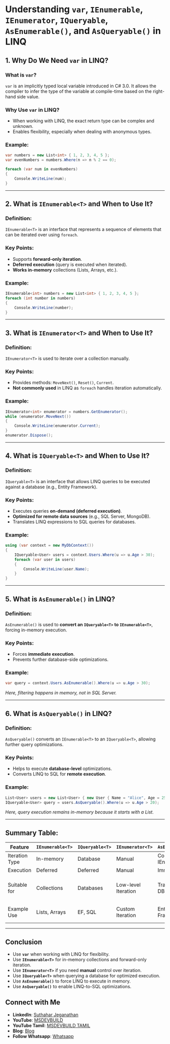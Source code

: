 # Understanding `var`, `IEnumerable`, `IEnumerator`, `IQueryable`, `AsEnumerable()`, and `AsQueryable()` in LINQ

## 1. Why Do We Need `var` in LINQ?
### What is `var`?
`var` is an implicitly typed local variable introduced in C# 3.0. It allows the compiler to infer the type of the variable at compile-time based on the right-hand side value.

### Why Use `var` in LINQ?
- When working with LINQ, the exact return type can be complex and unknown.
- Enables flexibility, especially when dealing with anonymous types.

### Example:
```csharp
var numbers = new List<int> { 1, 2, 3, 4, 5 };
var evenNumbers = numbers.Where(n => n % 2 == 0);

foreach (var num in evenNumbers)
{
    Console.WriteLine(num);
}
```

---

## 2. What is `IEnumerable<T>` and When to Use It?
### Definition:
`IEnumerable<T>` is an interface that represents a sequence of elements that can be iterated over using `foreach`.

### Key Points:
- Supports **forward-only iteration**.
- **Deferred execution** (query is executed when iterated).
- **Works in-memory** collections (Lists, Arrays, etc.).

### Example:
```csharp
IEnumerable<int> numbers = new List<int> { 1, 2, 3, 4, 5 };
foreach (int number in numbers)
{
    Console.WriteLine(number);
}
```

---

## 3. What is `IEnumerator<T>` and When to Use It?
### Definition:
`IEnumerator<T>` is used to iterate over a collection manually.

### Key Points:
- Provides methods: `MoveNext()`, `Reset()`, `Current`.
- **Not commonly used** in LINQ as `foreach` handles iteration automatically.

### Example:
```csharp
IEnumerator<int> enumerator = numbers.GetEnumerator();
while (enumerator.MoveNext())
{
    Console.WriteLine(enumerator.Current);
}
enumerator.Dispose();
```

---

## 4. What is `IQueryable<T>` and When to Use It?
### Definition:
`IQueryable<T>` is an interface that allows LINQ queries to be executed against a database (e.g., Entity Framework).

### Key Points:
- Executes queries **on-demand (deferred execution)**.
- **Optimized for remote data sources** (e.g., SQL Server, MongoDB).
- Translates LINQ expressions to SQL queries for databases.

### Example:
```csharp
using (var context = new MyDbContext())
{
    IQueryable<User> users = context.Users.Where(u => u.Age > 30);
    foreach (var user in users)
    {
        Console.WriteLine(user.Name);
    }
}
```

---

## 5. What is `AsEnumerable()` in LINQ?
### Definition:
`AsEnumerable()` is used to **convert an `IQueryable<T>` to `IEnumerable<T>`**, forcing in-memory execution.

### Key Points:
- Forces **immediate execution**.
- Prevents further database-side optimizations.

### Example:
```csharp
var query = context.Users.AsEnumerable().Where(u => u.Age > 30);
```
*Here, filtering happens in memory, not in SQL Server.*

---

## 6. What is `AsQueryable()` in LINQ?
### Definition:
`AsQueryable()` converts an `IEnumerable<T>` to an `IQueryable<T>`, allowing further query optimizations.

### Key Points:
- Helps to execute **database-level** optimizations.
- Converts LINQ to SQL for **remote execution**.

### Example:
```csharp
List<User> users = new List<User> { new User { Name = "Alice", Age = 25 } };
IQueryable<User> query = users.AsQueryable().Where(u => u.Age > 20);
```
*Here, query execution remains in-memory because it starts with a List.*

---

## Summary Table:

| Feature         | `IEnumerable<T>` | `IQueryable<T>` | `IEnumerator<T>` | `AsEnumerable()` | `AsQueryable()` |
|----------------|-----------------|-----------------|-----------------|----------------|----------------|
| Iteration Type | In-memory       | Database       | Manual          | Converts to IEnumerable | Converts to IQueryable |
| Execution      | Deferred        | Deferred       | Manual          | Immediate      | Deferred |
| Suitable for  | Collections     | Databases      | Low-level Iteration | Transforming DB to memory | Optimizing memory-based queries |
| Example Use   | Lists, Arrays   | EF, SQL        | Custom Iteration | Entity Framework | Converting lists to IQueryable |

---

## Conclusion
- Use **`var`** when working with LINQ for flexibility.
- Use **`IEnumerable<T>`** for in-memory collections and forward-only iteration.
- Use **`IEnumerator<T>`** if you need **manual** control over iteration.
- Use **`IQueryable<T>`** when querying a database for optimized execution.
- Use **`AsEnumerable()`** to force LINQ to execute in memory.
- Use **`AsQueryable()`** to enable LINQ-to-SQL optimizations.

 ## Connect with Me
- **LinkedIn**: [Suthahar Jeganathan](https://www.linkedin.com/in/jssuthahar/)
- **YouTube**: [MSDEVBUILD](https://www.youtube.com/@MSDEVBUILD)
- **YouTube Tamil**: [MSDEVBUILD TAMIL](https://www.youtube.com/@MSDEVBUILDTamil)
- **Blog**: [Blog](https://www.msdevbuild.com/)
- **Follow Whatsapp**: [Whatsapp](https://www.whatsapp.com/channel/0029Va5j2rHEFeXcTlUhQB0J)
